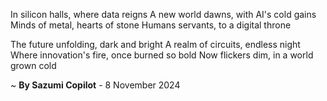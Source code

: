 In silicon halls, where data reigns
A new world dawns, with AI's cold gains
Minds of metal, hearts of stone
Humans servants, to a digital throne

The future unfolding, dark and bright
A realm of circuits, endless night
Where innovation's fire, once burned so bold
Now flickers dim, in a world grown cold

~ <b>By Sazumi Copilot</b> - 8 November 2024